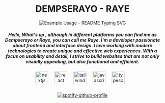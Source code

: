 <h1 align="center">DEMPSERAYO - RAYE </h1>

<p align="center">
  <img src="https://readme-typing-svg.demolab.com/?lines=Hi+I'm+Dempserayo!;Thanks+for+visiting+my+Profile!&font=Fira%20Code&center=true&width=380&height=50&duration=4000&pause=1000" alt="Example Usage - README Typing SVG">
</p>


<h5 align="center">Hello, What's up , although in different platforms you can find me as Dempserayo or Raye, you can call me Raye. I'm a developer passionate about frontend and interface design. I love working with modern technologies to create unique and effective web experiences. With a focus on usability and detail, I strive to build websites that are not only visually appealing, but also functional and efficient.</h5>




###



<div align="center">
  <img src="https://skillicons.dev/icons?i=nextjs" height="40" alt="nextjs logo"  />
  <img width="12" />
  <img src="https://skillicons.dev/icons?i=react" height="40" alt="react logo"  />
  <img width="12" />
  <img src="https://skillicons.dev/icons?i=tailwind" height="40" alt="tailwindcss logo"  />
  <img width="12" />
  <img src="https://skillicons.dev/icons?i=js" height="40" alt="javascript logo"  />
  <img width="12" />
  <img src="https://skillicons.dev/icons?i=ts" height="40" alt="typescript logo"  />
  <img width="12" />


</div>




###

<div align="center" >
  
[![spotify-github-profile](https://spotify-github-profile.kittinanx.com/api/view?uid=hm6ig59imu0k0j9f7o6yld2d6&cover_image=true&theme=default&show_offline=false&background_color=121212&interchange=true&bar_color=53b14f&bar_color_cover=true)](https://github.com/kittinan/spotify-github-profile)


</div>

###
